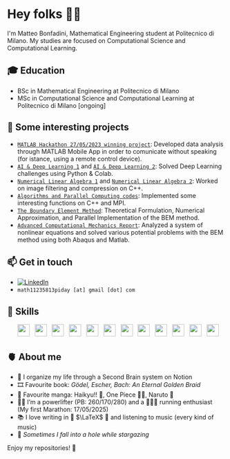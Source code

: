 # Hey folks 👋🏻

I'm Matteo Bonfadini, Mathematical Engineering student at Politecnico di Milano.
My studies are focused on Computational Science and Computational Learning.

## 🎓 **Education**

 - BSc in Mathematical Engineering at Politecnico di Milano
 - MSc in Computational Science and Computational Learning at Politecnico di Milano [ongoing]

## 📌 **Some interesting projects**

- [`MATLAB Hackathon 27/05/2023 winning project`](https://github.com/BonfaTex/MATLABthon-27-05-23): Developed data analysis through MATLAB Mobile App in order to comunicate without speaking (for istance, using a remote control device).
- [`AI & Deep Learning 1`](https://github.com/BonfaTex/DeepL-1) and [`AI & Deep Learning 2`](https://github.com/BonfaTex/DeepL-2): Solved Deep Learning challenges using Python & Colab.
- [`Numerical Linear Algebra 1`](https://github.com/BonfaTex/MyNLAChallenge1) and [`Numerical Linear Algebra 2`](https://github.com/BonfaTex/MyNLAChallenge2): Worked on image filtering and compression on C++.
- [`Algorithms and Parallel Computing codes`](https://github.com/BonfaTex/Codes-APC): Implemented some interesting functions on C++ and MPI.
- [`The Boundary Element Method`](https://github.com/BonfaTex/BEM-paper-presentation): Theoretical Formulation, Numerical Approximation, and Parallel Implementation of the BEM method.
- [`Advanced Computational Mechanics Report`](https://github.com/BonfaTex/my-ACM-report): Analyzed a system of nonlinear equations and solved various potential problems with the BEM method using both Abaqus and Matlab.

## 📫 **Get in touch**

- [![LinkedIn](https://img.shields.io/badge/-LinkedIn-blue?style=flat&logo=Linkedin&logoColor=white)](https://www.linkedin.com/in/matteo-bonfadini/)
- `math11235813piday [at] gmail [dot] com`

## 🚀 **Skills**

<ul>
        <img src='https://cdn.jsdelivr.net/gh/devicons/devicon/icons/matlab/matlab-original.svg' height='28'>  &nbsp
        <img src='https://cdn.jsdelivr.net/gh/devicons/devicon@latest/icons/c/c-original.svg' height='28'>  &nbsp
        <img src='https://cdn.jsdelivr.net/gh/devicons/devicon/icons/cplusplus/cplusplus-original.svg' height='28'>  &nbsp
        <img src='https://cdn.jsdelivr.net/gh/devicons/devicon@latest/icons/docker/docker-plain.svg' height='28'>  &nbsp
        <img src='https://cdn.jsdelivr.net/gh/devicons/devicon/icons/python/python-original.svg' height='28'>  &nbsp  
        <img src='https://cdn.jsdelivr.net/gh/devicons/devicon@latest/icons/kaggle/kaggle-original.svg' height='28'>  &nbsp
        <img src='https://cdn.jsdelivr.net/gh/devicons/devicon@latest/icons/keras/keras-original.svg' height='28'>  &nbsp
        <img src='https://cdn.jsdelivr.net/gh/devicons/devicon/icons/r/r-original.svg' height='28'> &nbsp   
        <img src='https://cdn.jsdelivr.net/gh/devicons/devicon@latest/icons/markdown/markdown-original.svg' height='28'>  &nbsp
        <img src='https://cdn.jsdelivr.net/gh/devicons/devicon@latest/icons/latex/latex-original.svg' height='28'>  &nbsp  
        <img src='https://cdn.jsdelivr.net/gh/devicons/devicon@latest/icons/jupyter/jupyter-original-wordmark.svg' height='28'>  &nbsp
        <img src='https://cdn.jsdelivr.net/gh/devicons/devicon@latest/icons/notion/notion-original.svg' height='28'>  &nbsp
</ul>
 
## 🫀 **About me**

- 🧠 I organize my life through a Second Brain system on Notion
- 🎞️ Favourite book: *Gödel, Escher, Bach: An Eternal Golden Braid*
- 🍜 Favourite manga: Haikyu!! 🏐, One Piece 🏴‍☠️, Naruto 🍥
- 🏋🏼 I’m a powerlifter (PB: 260/170/280) and a 🏃🏻‍♂️ running enthusiast (My first Marathon: 17/05/2025)
- 📚 I love writing in 📖 $\LaTeX$ 📖 and listening to music (every kind of music)
- 🌟 *Sometimes I fall into a hole while stargazing*

Enjoy my repositories! 🚀
